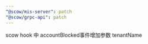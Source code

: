 ```yaml
---
"@scow/mis-server": patch
"@scow/grpc-api": patch
---
```


scow hook 中 accountBlocked事件增加参数 tenantName
